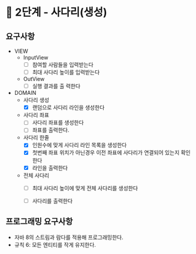 # 🚀 2단계 - 사다리(생성)

## 요구사항

* VIEW
    * InputView
        * [ ] 참여할 사람들을 입력받는다
        * [ ] 최대 사다리 높이를 입력받는다
    * OutView
        * [ ] 실행 결과를 출 력한다

* DOMAIN
    * 사다리 생성
        * [x] 랜덤으로 사다리 라인을 생성한다
    * 사다리 좌표
        * [ ] 사다리 좌표를 생성한다
        * [ ] 좌표를 출력한다.
    * 사다리 한줄
        * [x] 인원수에 맞게 사다리 라인 목록을 생성한다
        * [x] 첫번째 좌표 위치가 아닌경우 이전 좌표에 사다리가 연결되어 있는지 확인한다
        * [x] 라인을 출력한다
    * 전체 사다리
        * [ ] 최대 사다리 높이에 맞게 전체 사다리를 생성한다
        * [ ] 사다리를 출력한다



## 프로그래밍 요구사항
* 자바 8의 스트림과 람다를 적용해 프로그래밍한다.
* 규칙 6: 모든 엔티티를 작게 유지한다.
